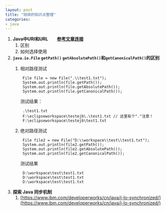 ```yaml
---
layout: post
title: "琐碎的知识点整理"
categories:
- java
---
```


1. **Java中URI和URL**&emsp;&emsp;**[参考文章连接](http://www.cnblogs.com/gaojing/archive/2012/02/04/2413626.html)**
	1. 区别
	2. 如何选择使用
2. **`java.io.File` `getPath()` `getAbsolutePath()`和`getCanonicalPath()`的区别**
	1. 相对路径测试

			File file = new File(".\\test1.txt");
			System.out.println(file.getPath());
			System.out.println(file.getAbsolutePath());
			System.out.println(file.getCanonicalPath());
		测试结果：

			.\test1.txt
			F:\eclipseworkspace\testejb\.\test1.txt // 这里有个"."注意！
			F:\eclipseworkspace\testejb\test1.txt
	1. 绝对路径测试

			File file2 = new File("D:\\workspace\\test\\test1.txt");
			System.out.println(file2.getPath());
			System.out.println(file2.getAbsolutePath());
			System.out.println(file2.getCanonicalPath());
		测试结果

			D:\workspace\test\test1.txt
			D:\workspace\test\test1.txt
			D:\workspace\test\test1.txt


2. **探索 Java 同步机制**
	1. [https://www.ibm.com/developerworks/cn/java/j-lo-synchronized/](https://www.ibm.com/developerworks/cn/java/j-lo-synchronized/)